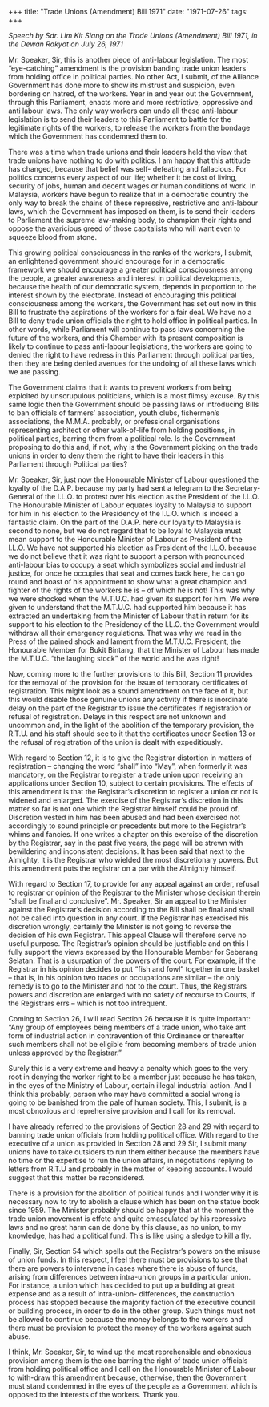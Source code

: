 +++ 
title: "Trade Unions (Amendment) Bill 1971"
date: "1971-07-26"
tags:
+++

_Speech by Sdr. Lim Kit Siang on the Trade Unions (Amendment) Bill 1971, in the Dewan Rakyat on July 26, 1971_

Mr. Speaker, Sir, this is another piece of anti-labour legislation. The most “eye-catching” amendment is the provision banding trade union leaders from holding office in political parties. No other Act, I submit, of the Alliance Government has done more to show its mistrust and suspicion, even bordering on hatred, of the workers. Year in and year out the Government, through this Parliament, enacts more and more restrictive, oppressive and anti labour laws. The only way workers can undo all these anti-labour legislation is to send their leaders to this Parliament to battle for the legitimate rights of the workers, to release the workers from the bondage which the Government has condemned them to.

There was a time when trade unions and their leaders held the view that trade unions have nothing to do with politics. I am happy that this attitude has changed, because that belief was self- defeating and fallacious. For politics concerns every aspect of our life; whether it be cost of living, security of jobs, human and decent wages or human conditions of work. In Malaysia, workers have begun to realize that in a democratic country the only way to break the chains of these repressive, restrictive and anti-labour laws, which the Government has imposed on them, is to send their leaders to Parliament the supreme law-making body, to champion their rights and oppose the avaricious greed of those capitalists who will want even to squeeze blood from stone.</u>

This growing political consciousness in the ranks of the workers, I submit, an enlightened government should encourage for in a democratic framework we should encourage a greater political consciousness among the people, a greater awareness and interest in political developments, because the health of our democratic system, depends in proportion to the interest shown by the electorate. Instead of encouraging this political consciousness among the workers, the Government has set out now in this Bill to frustrate the aspirations of the workers for a fair deal. We have no a Bill to deny trade union officials the right to hold office in political parties. In other words, while Parliament will continue to pass laws concerning the future of the workers, and this Chamber with its present composition is likely to continue to pass anti-labour legislations, the workers are going to denied the right to have redress in this Parliament through political parties, then they are being denied avenues for the undoing of all these laws which we are passing.

The Government claims that it wants to prevent workers from being exploited by unscrupulous politicians, which is a most flimsy excuse. By this same logic then the Government should be passing laws or introducing Bills to ban officials of farmers’ association, youth clubs, fishermen’s associations, the M.M.A. probably, or prefessional organisations representing architect or other walk-of-life from holding positions, in political parties, barring them from a political role. Is the Government proposing to do this and, if not, why is the Government picking on the trade unions in order to deny them the right to have their leaders in this Parliament through Political parties?

Mr. Speaker, Sir, just now the Honourable Minister of Labour questioned the loyalty of the D.A.P. because my party had sent a telegram to the Secretary-General of the I.L.O. to protest over his election as the President of the I.L.O. The Honourable Minister of Labour equates loyalty to Malaysia to support for him in his election to the Presidency of the I.L.O. which is indeed a fantastic claim. On the part of the D.A.P. here our loyalty to Malaysia is second to none, but we do not regard that to be loyal to Malaysia must mean support to the Honourable Minister of Labour as President of the I.L.O. We have not supported his election as President of the I.L.O. because we do not believe that it was right to support a person with pronounced anti-labour bias to occupy a seat which symbolizes social and industrial justice, for once he occupies that seat and comes back here, he can go round and boast of his appointment to show what a great champion and fighter of the rights of the workers he is – of which he is not! This was why we were shocked when the M.T.U.C. had given its support for him. We were given to understand that the M.T.U.C. had supported him because it has extracted an undertaking from the Minister of Labour that in return for its support to his election to the Presidency of the I.L.O. the Government would withdraw all their emergency regulations. That was why we read in the Press of the pained shock and lament from the M.T.U.C. President, the Honourable Member for Bukit Bintang, that the Minister of Labour has made the M.T.U.C. “the laughing stock” of the world and he was right!

Now, coming more to the further provisions to this Bill, Section 11 provides for the removal of the provision for the issue of temporary certificates of registration. This might look as a sound amendment on the face of it, but this would disable those genuine unions any activity if there is inordinate delay on the part of the Registrar to issue the certificates if registration or refusal of registration. Delays in this respect are not unknown and uncommon and, in the light of the abolition of the temporary provision, the R.T.U. and his staff should see to it that the certificates under Section 13 or the refusal of registration of the union is dealt with expeditiously.

With regard to Section 12, it is to give the Registrar distortion in matters of registration – changing the word “shall” into “May”, when formerly it was mandatory, on the Registrar to register a trade union upon receiving an applications under Section 10, subject to certain provisions. The effects of this amendment is that the Registrar’s discretion to register a union or not is widened and enlarged. The exercise of the Registrar’s discretion in this matter so far is not one which the Registrar himself could be proud of. Discretion vested in him has been abused and had been exercised not accordingly to sound principle or precedents but more to the Registrar’s whims and fancies. If one writes a chapter on this exercise of the discretion by the Registrar, say in the past five years, the page will be strewn with bewildering and inconsistent decisions. It has been said that next to the Almighty, it is the Registrar who wielded the most discretionary powers. But this amendment puts the registrar on a par with the Almighty himself.

With regard to Section 17, to provide for any appeal against an order, refusal to registrar or opinion of the Registrar to the Minister whose decision therein “shall be final and conclusive”. Mr. Speaker, Sir an appeal to the Minister against the Registrar’s decision according to the Bill shall be final and shall not be called into question in any court. If the Registrar has exercised his discretion wrongly, certainly the Minister is not going to reverse the decision of his own Registrar. This appeal Clause will therefore serve no useful purpose. The Registrar’s opinion should be justifiable and on this I fully support the views expressed by the Honourable Member for Seberang Selatan. That is a usurpation of the powers of the court. For example, if the Registrar in his opinion decides to put “fish and fowl” together in one basket – that is, in his opinion two trades or occupations are similar – the only remedy is to go to the Minister and not to the court. Thus, the Registrars powers and discretion are enlarged with no safety of recourse to Courts, if the Registrars errs – which is not too infrequent.

Coming to Section 26, I will read Section 26 because it is quite important: “Any group of employees being members of a trade union, who take ant form of industrial action in contravention of this Ordinance or thereafter such members shall not be eligible from becoming members of trade union unless approved by the Registrar.”

Surely this is a very extreme and heavy a penalty which goes to the very root in denying the worker right to be a member just because he has taken, in the eyes of the Ministry of Labour, certain illegal industrial action. And I think this probably, person who may have committed a social wrong is going to be banished from the pale of human society. This, I submit, is a most obnoxious and reprehensive provision and I call for its removal. 

I have already referred to the provisions of Section 28 and 29 with regard to banning trade union officials from holding political office. With regard to the executive of a union as provided in Section 28 and 29 Sir, I submit many unions have to take outsiders to run them either because the members have no time or the expertise to run the union affairs, in negotiations replying to letters from R.T.U and probably in the matter of keeping accounts. I would suggest that this matter be reconsidered.

There is a provision for the abolition of political funds and I wonder why it is necessary now to try to abolish a clause which has been on the statue book since 1959. The Minister probably should be happy that at the moment the trade union movement is effete and quite emasculated by his repressive laws and no great harm can de done by this clause, as no union, to my knowledge, has had a political fund. This is like using a sledge to kill a fly.

Finally, Sir, Section 54 which spells out the Registrar’s powers on the misuse of union funds. In this respect, I feel there must be provisions to see that there are powers to intervene in cases where there is abuse of funds, arising from differences between intra-union groups in a particular union. For instance, a union which has decided to put up a building at great expense and as a result of intra-union- differences, the construction process has stopped because the majority faction of the executive council or building process, in order to do in the other group. Such things must not be allowed to continue because the money belongs to the workers and there must be provision to protect the money of the workers against such abuse.

I think, Mr. Speaker, Sir, to wind up the most reprehensible and obnoxious provision among them is the one barring the right of trade union officials from holding political office and I call on the Honourable Minister of Labour to with-draw this amendment because, otherwise, then the Government must stand condemned in the eyes of the people as a Government which is opposed to the interests of the workers. Thank you.
 
